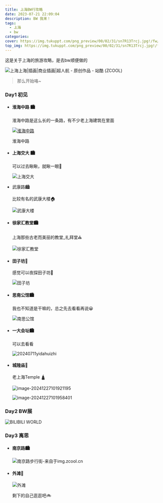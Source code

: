 ```yaml
---
title: 上海BW行攻略
date: 2023-07-21 22:09:04
description: BW 我来！
tags:
  - 上海
  - bw
categories:
cover: https://img.tukuppt.com/png_preview/00/02/31/sn7R13Trcj.jpg!/fw/780
top_img: https://img.tukuppt.com/png_preview/00/02/31/sn7R13Trcj.jpg!/fw/780
---
```


这是关于上海的旅游攻略，是去bw顺便做的

![上海上海|插画|商业插画|超人航 - 原创作品 - 站酷 (ZCOOL)](https://img.zcool.cn/community/01a8345a156731a80120518792c0d1.jpg@1280w_1l_2o_100sh.jpg)



> 那么开始咯~

### Day1 初见

- #### 淮海中路 🏙️

  淮海中路是这么长的一条路，有不少老上海建筑在里面

  [![淮海中路](https://img.znxs.vip/view/travel_%E6%B7%AE%E6%B5%B7%E4%B8%9C%E8%B7%AF.png)](https://img.znxs.vip/view/travel_淮海东路.png)

  淮海中路

  

- #### 上海交大 🏙️

  可以过去瞅瞅，就瞅一眼👀

  ![上海交大](https://img.znxs.vip/view/travel_%E4%B8%8A%E6%B5%B7%E4%BA%A4%E5%A4%A7.png)

  

- 武康路🏙️

  比较有名的武康大楼🏠

  ![武康大楼](https://img95.699pic.com/photo/50048/6344.jpg_wh860.jpg)

  

- #### 徐家汇教堂🏙️

  上海那些古老而美丽的教堂_礼拜堂⛪

  ![徐家汇教堂](https://img.znxs.vip/view/travel_%E4%B8%8A%E6%B5%B7%E6%95%99%E5%A0%82.png)

  

- #### 田子坊🌃

  感觉可以夜探田子坊🌙

  ![田子坊](https://photo.tuchong.com/1105161/f/13378124.jpg)

  

- #### 思南公馆🏙️

  我也不知道是干嘛的，总之先去看看再说😀

  ![南思公馆](https://img.znxs.vip/view/travel_%E5%8D%97%E6%80%9D%E5%85%AC%E9%A6%86.jpg)

  

- #### 一大会址🏙️

  可以去看看

  ![20240711yidahuizhi](https://img.znxs.vip/study/20240711yidahuizhi.png)

  

  

- #### 城隍庙🌃

  老上海Temple 🛕

  ![image-20241227101921195](https://img.znxs.vip/study/image-20241227101921195.png)

  ![image-20241227101958401](https://img.znxs.vip/study/image-20241227101958401.png)
  
  

### Day2 BW展

![BILIBILI WORLD](https://img.znxs.vip/znxs/znxsbilibiliworld2023.webp)



### Day3 离思

- #### 南京路🏙️

  ![南京路步行街-来自于img.zcool.cn](https://img.zcool.cn/community/01503a5624a35f32f8755701430426.jpg?x-oss-process=image/auto-orient,1/resize,m_lfit,w_1280,limit_1/sharpen,100/quality,q_100)

  

- #### 外滩🌃

  ![外滩](https://img.zcool.cn/community/01i5gdexnqtht8zfoi4vh63138.jpg?x-oss-process=image/auto-orient,1/resize,m_lfit,w_1280,limit_1/sharpen,100/quality,q_100)

  

  剩下的自己逛逛吧🚲
